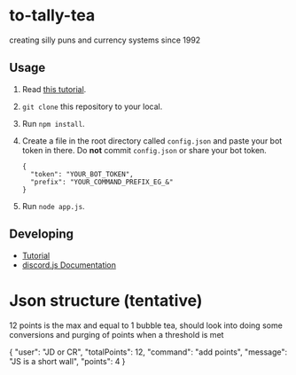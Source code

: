 # to-tally-tea

creating silly puns and currency systems since 1992

## Usage

1. Read [this tutorial](https://www.devdungeon.com/content/javascript-discord-bot-tutorial).
2. `git clone` this repository to your local.
3. Run `npm install`.
4. Create a file in the root directory called `config.json` and paste your bot token in there. Do **not** commit `config.json` or share your bot token.
	
    ```
    {
      "token": "YOUR_BOT_TOKEN",
      "prefix": "YOUR_COMMAND_PREFIX_EG_&"
    }
    ```

5. Run `node app.js`.

## Developing

- [Tutorial](https://www.devdungeon.com/content/javascript-discord-bot-tutorial)
- [discord.js Documentation](https://discord.js.org/#/docs/main/stable/general/welcome)


# Json structure (tentative)
12 points is the max and equal to 1 bubble tea,
should look into doing some conversions and purging of points when a threshold is met

{
  "user": "JD or CR",
  "totalPoints": 12, 
  "command": "add points",
  "message": "JS is a short wall",
  "points": 4
}